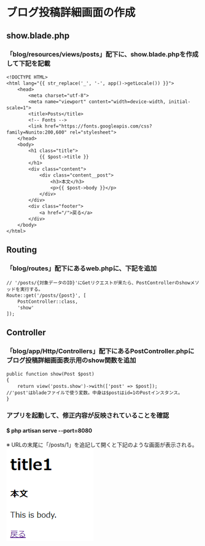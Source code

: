 # ブログ投稿詳細画面の作成

## show.blade.php

### 「blog/resources/views/posts」配下に、show.blade.phpを作成して下記を記載

    <!DOCTYPE HTML>
    <html lang="{{ str_replace('_', '-', app()->getLocale()) }}">
        <head>
            <meta charset="utf-8">
            <meta name="viewport" content="width=device-width, initial-scale=1">
            <title>Posts</title>
            <!-- Fonts -->
            <link href="https://fonts.googleapis.com/css?family=Nunito:200,600" rel="stylesheet">
        </head>
        <body>
            <h1 class="title">
                {{ $post->title }}
            </h1>
            <div class="content">
                <div class="content__post">
                    <h3>本文</h3>
                    <p>{{ $post->body }}</p>    
                </div>
            </div>
            <div class="footer">
                <a href="/">戻る</a>
            </div>
        </body>
    </html>

## Routing

### 「blog/routes」配下にあるweb.phpに、下記を追加

    // '/posts/{対象データのID}'にGetリクエストが来たら、PostControllerのshowメソッドを実行する。
    Route::get('/posts/{post}', [
        PostController::class,
        'show'
    ]);

## Controller

### 「blog/app/Http/Controllers」配下にあるPostController.phpにブログ投稿詳細画面表示用のshow関数を追加

    public function show(Post $post)
    {
        return view('posts.show')->with(['post' => $post]);
    //'post'はbladeファイルで使う変数。中身は$postはid=1のPostインスタンス。
    }

### アプリを起動して、修正内容が反映されていることを確認
#### $ php artisan serve --port=8080
※ URLの末尾に「/posts/1」を追記して開くと下記のような画面が表示される。  
![Alt text](../../img/08-3_2_1.png)